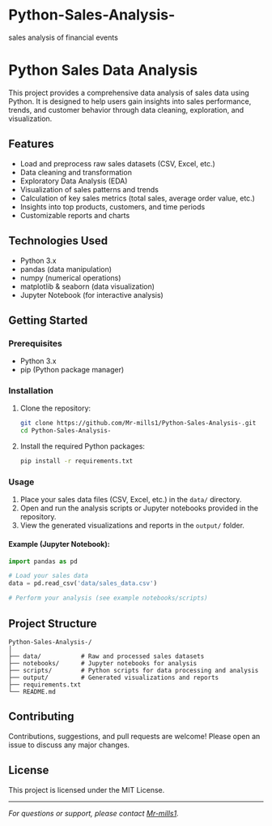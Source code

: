 # Python-Sales-Analysis-
sales analysis of financial events 
# Python Sales Data Analysis

This project provides a comprehensive data analysis of sales data using Python. It is designed to help users gain insights into sales performance, trends, and customer behavior through data cleaning, exploration, and visualization.

## Features

- Load and preprocess raw sales datasets (CSV, Excel, etc.)
- Data cleaning and transformation
- Exploratory Data Analysis (EDA)
- Visualization of sales patterns and trends
- Calculation of key sales metrics (total sales, average order value, etc.)
- Insights into top products, customers, and time periods
- Customizable reports and charts

## Technologies Used

- Python 3.x
- pandas (data manipulation)
- numpy (numerical operations)
- matplotlib & seaborn (data visualization)
- Jupyter Notebook (for interactive analysis)

## Getting Started

### Prerequisites

- Python 3.x
- pip (Python package manager)

### Installation

1. Clone the repository:
    ```bash
    git clone https://github.com/Mr-mills1/Python-Sales-Analysis-.git
    cd Python-Sales-Analysis-
    ```

2. Install the required Python packages:
    ```bash
    pip install -r requirements.txt
    ```

### Usage

1. Place your sales data files (CSV, Excel, etc.) in the `data/` directory.
2. Open and run the analysis scripts or Jupyter notebooks provided in the repository.
3. View the generated visualizations and reports in the `output/` folder.

#### Example (Jupyter Notebook):

```python
import pandas as pd

# Load your sales data
data = pd.read_csv('data/sales_data.csv')

# Perform your analysis (see example notebooks/scripts)
```

## Project Structure

```
Python-Sales-Analysis-/
│
├── data/           # Raw and processed sales datasets
├── notebooks/      # Jupyter notebooks for analysis
├── scripts/        # Python scripts for data processing and analysis
├── output/         # Generated visualizations and reports
├── requirements.txt
└── README.md
```

## Contributing

Contributions, suggestions, and pull requests are welcome! Please open an issue to discuss any major changes.

## License

This project is licensed under the MIT License.

---

*For questions or support, please contact [Mr-mills1](https://github.com/Mr-mills1).*
